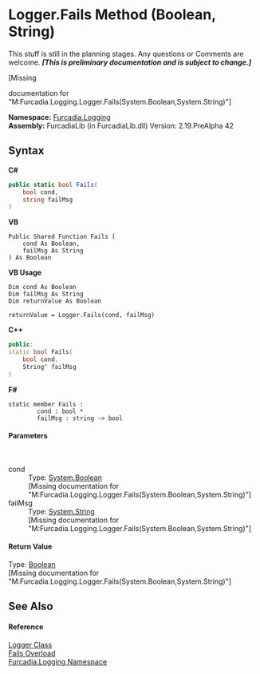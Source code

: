 # Logger.Fails Method (Boolean, String)
This stuff is still in the planning stages. Any questions or Comments are welcome. _**\[This is preliminary documentation and is subject to change.\]**_

\[Missing <summary> documentation for "M:Furcadia.Logging.Logger.Fails(System.Boolean,System.String)"\]

**Namespace:**&nbsp;<a href="N_Furcadia_Logging">Furcadia.Logging</a><br />**Assembly:**&nbsp;FurcadiaLib (in FurcadiaLib.dll) Version: 2.19.PreAlpha 42

## Syntax

**C#**<br />
``` C#
public static bool Fails(
	bool cond,
	string failMsg
)
```

**VB**<br />
``` VB
Public Shared Function Fails ( 
	cond As Boolean,
	failMsg As String
) As Boolean
```

**VB Usage**<br />
``` VB Usage
Dim cond As Boolean
Dim failMsg As String
Dim returnValue As Boolean

returnValue = Logger.Fails(cond, failMsg)
```

**C++**<br />
``` C++
public:
static bool Fails(
	bool cond, 
	String^ failMsg
)
```

**F#**<br />
``` F#
static member Fails : 
        cond : bool * 
        failMsg : string -> bool 

```


#### Parameters
&nbsp;<dl><dt>cond</dt><dd>Type: <a href="http://msdn2.microsoft.com/en-us/library/a28wyd50" target="_blank">System.Boolean</a><br />\[Missing <param name="cond"/> documentation for "M:Furcadia.Logging.Logger.Fails(System.Boolean,System.String)"\]</dd><dt>failMsg</dt><dd>Type: <a href="http://msdn2.microsoft.com/en-us/library/s1wwdcbf" target="_blank">System.String</a><br />\[Missing <param name="failMsg"/> documentation for "M:Furcadia.Logging.Logger.Fails(System.Boolean,System.String)"\]</dd></dl>

#### Return Value
Type: <a href="http://msdn2.microsoft.com/en-us/library/a28wyd50" target="_blank">Boolean</a><br />\[Missing <returns> documentation for "M:Furcadia.Logging.Logger.Fails(System.Boolean,System.String)"\]

## See Also


#### Reference
<a href="T_Furcadia_Logging_Logger">Logger Class</a><br /><a href="Overload_Furcadia_Logging_Logger_Fails">Fails Overload</a><br /><a href="N_Furcadia_Logging">Furcadia.Logging Namespace</a><br />